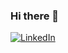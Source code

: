 ### Hi there 👋

<!--
**pareesakd1118/pareesakd1118** is a ✨ _special_ ✨ repository because its `README.md` (this file) appears on your GitHub profile.

Here are some ideas to get you started:

- 🔭 I’m currently working on ...
- 🌱 I’m currently learning ...
- 👯 I’m looking to collaborate on ...
- 🤔 I’m looking for help with ...
- 💬 Ask me about ...
- 📫 How to reach me: ...
- 😄 Pronouns: ...
- ⚡ Fun fact: ...
-->

[![LinkedIn](https://img.shields.io/badge/LinkedIn-https://www.linkedin.com/in/pareesa-kamgar-dayhoff-b735842a9/-blue)](https://www.linkedin.com/in/pareesa-kamgar-dayhoff/)
